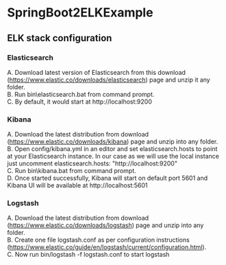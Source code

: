 # SpringBoot2ELKExample
## ELK stack configuration
### Elasticsearch
A.	Download latest version of Elasticsearch from this download (https://www.elastic.co/downloads/elasticsearch) page and unzip it any folder. \
B.	Run bin\elasticsearch.bat from command prompt. \
C.	By default, it would start at http://localhost:9200 
### Kibana
A.	Download the latest distribution from download (https://www.elastic.co/downloads/kibana) page and unzip into any folder. \
B.	Open config/kibana.yml in an editor and set elasticsearch.hosts to point at your Elasticsearch instance. In our case as we will use the local instance just uncomment elasticsearch.hosts: "http://localhost:9200" \
C.	Run bin\kibana.bat from command prompt. \
D.	Once started successfully, Kibana will start on default port 5601 and Kibana UI will be available at http://localhost:5601 

### Logstash
A.	Download the latest distribution from download (https://www.elastic.co/downloads/logstash) page and unzip into any folder. \
B.	Create one file logstash.conf as per configuration instructions (https://www.elastic.co/guide/en/logstash/current/configuration.html). \
C.	Now run bin/logstash -f logstash.conf to start logstash 
